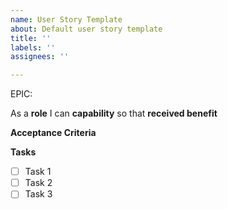 ```yaml
---
name: User Story Template
about: Default user story template
title: ''
labels: ''
assignees: ''

---
```


EPIC: <epic>

As a **role** I can **capability** so that **received benefit**

**Acceptance Criteria**

**Tasks**
- [ ] Task 1
- [ ] Task 2
- [ ] Task 3
